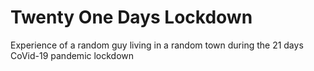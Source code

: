 # Twenty One Days Lockdown 
Experience of a random guy living in a random town during the 21 days CoVid-19 pandemic lockdown
